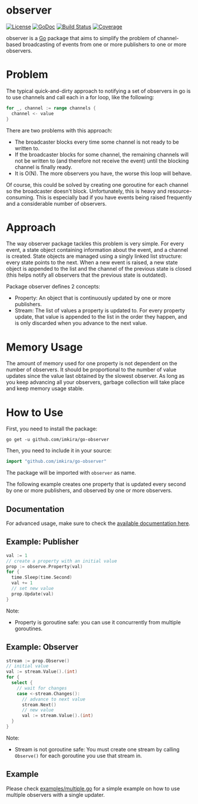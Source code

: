# observer

[![License](http://img.shields.io/badge/license-MIT-red.svg?style=flat)](https://github.com/imkira/go-observer/blob/master/LICENSE.txt)
[![GoDoc](https://godoc.org/github.com/imkira/go-observer?status.svg)](https://godoc.org/github.com/imkira/go-observer)
[![Build Status](http://img.shields.io/travis/imkira/go-observer.svg?style=flat)](https://travis-ci.org/imkira/go-observer)
[![Coverage](http://img.shields.io/codecov/c/github/imkira/go-observer.svg?style=flat)](https://codecov.io/github/imkira/go-observer)

observer is a [Go](http://golang.org) package that aims to simplify the problem
of channel-based broadcasting of events from one or more publishers to one or
more observers.

# Problem

The typical quick-and-dirty approach to notifying a set of observers in go is
to use channels and call each in a for loop, like the following:

```go
for _, channel := range channels {
  channel <- value
}
```

There are two problems with this approach:

- The broadcaster blocks every time some channel is not ready to be written to.
- If the broadcaster blocks for some channel, the remaining channels will not
  be written to (and therefore not receive the event) until the blocking
  channel is finally ready.
- It is O(N). The more observers you have, the worse this loop will behave.

Of course, this could be solved by creating one goroutine for each channel so
the broadcaster doesn't block. Unfortunately, this is heavy and
resource-consuming. This is especially bad if you have events being raised
frequently and a considerable number of observers.

# Approach

The way observer package tackles this problem is very simple. For every event,
a state object containing information about the event, and a channel is
created. State objects are managed using a singly linked list structure: every
state points to the next. When a new event is raised, a new state object is
appended to the list and the channel of the previous state is closed (this
helps notify all observers that the previous state is outdated).

Package observer defines 2 concepts:

- Property: An object that is continuously updated by one or more publishers.
- Stream: The list of values a property is updated to. For every property
update, that value is appended to the list in the order they happen, and is
only discarded when you advance to the next value.

# Memory Usage

The amount of memory used for one property is not dependent on the number of
observers. It should be proportional to the number of value updates since the
value last obtained by the slowest observer. As long as you keep advancing all
your observers, garbage collection will take place and keep memory usage
stable.

# How to Use

First, you need to install the package:

```
go get -u github.com/imkira/go-observer
```

Then, you need to include it in your source:

```go
import "github.com/imkira/go-observer"
```

The package will be imported with ```observer``` as name.

The following example creates one property that is updated every second by one
or more publishers, and observed by one or more observers.

## Documentation

For advanced usage, make sure to check the
[available documentation here](http://godoc.org/github.com/imkira/go-observer).

## Example: Publisher

```go
val := 1
// create a property with an initial value
prop := observe.Property(val)
for {
  time.Sleep(time.Second)
  val += 1
  // set new value
  prop.Update(val)
}
```

Note:

- Property is goroutine safe: you can use it concurrently from multiple
goroutines.

## Example: Observer

```go
stream := prop.Observe()
// initial value
val := stream.Value().(int)
for {
  select {
    // wait for changes
    case <-stream.Changes():
      // advance to next value
      stream.Next()
      // new value
      val := stream.Value().(int)
  }
}
```

Note:

- Stream is not goroutine safe: You must create one stream by calling
  ```Observe()``` for each goroutine you use that stream in.

## Example

Please check
[examples/multiple.go](https://github.com/imkira/go-observer/blob/master/examples/multiple.go)
for a simple example on how to use multiple observers with a single updater.
